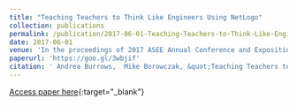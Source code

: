 ```yaml
---
title: "Teaching Teachers to Think Like Engineers Using NetLogo"
collection: publications
permalink: /publication/2017-06-01-Teaching-Teachers-to-Think-Like-Engineers-Using-NetLogo
date: 2017-06-01
venue: 'In the proceedings of 2017 ASEE Annual Conference and Exposition'
paperurl: 'https://goo.gl/3wbjif'
citation: ' Andrea Burrows,  Mike Borowczak, &quot;Teaching Teachers to Think Like Engineers Using NetLogo.&quot; In the proceedings of 2017 ASEE Annual Conference and Exposition, 2017.'
---
```

[Access paper here](https://goo.gl/3wbjif){:target="_blank"}
